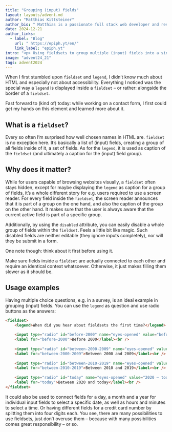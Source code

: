 ```yaml
---
title: "Grouping (input) fields"
layout: layouts/advent.md
author: "Matthias Kittsteiner"
author_bio: " Matthias is a passionate full stack web developer and responsible for the technical aspects on more than 1.000 websites, including performance, reliability, accessibility and functionality. That’s why he is very interested in many things around the web, and has a big focus on building inclusive web applications and websites."
date: 2024-12-21
author_links:
  - label: "Blog"
    url: " https://epiph.yt/en/"
    link_label: "epiph.yt"
intro: "<p> Using fieldsets to group multiple (input) fields into a single one can be an ideal way to provide context to otherwise lonely fields inside a form, enhancing the accessibility of using them.</p>"
image: "advent24_21"
tags: advent2024
---
```

<!-- MM: Thanks for the post. I like it but it lacks 2 things:
1. What's the actual outcome for screen reader users in detail? What does the software announce and when? Only when I enter the group or with every option? If with every option, how and when?
2. When exactly mustn't I use them and why.
-->

When I first stumbled upon `fieldset` and `legend`, I didn’t know much about HTML and especially not about accessibility. Everything I noticed was the special way a `legend` is displayed inside a `fieldset` – or rather: alongside the border of a `fieldset`. 
<!-- MM: If you want to, we could display a simple fieldset example here so that everyone knows what you're talking about.
edit: Or even better, put it in the What is a `fieldset` section. -->
Fast forward to (kind of) today: while working on a contact form, I first could get my hands on this element and learned more about it.

## What is a `fieldset`?

Every so often I’m surprised how well chosen names in HTML are. `fieldset` is no exception here. It’s basically a list of (input) fields, creating a group of all fields inside of it, a set of fields. As for the `legend`, it is used as caption of the `fieldset` (and ultimately a caption for the (input) field group).
<!-- MM: Why (input) in parentheses? What are the other fields? Is the a better term to describe all of them? Like "form elements" maybe? -->
<!-- MM: The fieldset is the group!? -->

## Why does it matter?

While for users capable of browsing websites visually, a `fieldset` often stays hidden, except for maybe displaying the `legend` as caption for a group of fields, it’s a whole different story for e.g. users required to use a screen reader. For every field inside the `fieldset`, the screen reader announces that it is part of a group on the one hand, and also the caption of the group on the other hand. It makes sure that the user is always aware that the current active field is part of a specific group.
<!-- MM: There are also non-blind scren reader users. -->
<!-- MM: How's the fieldset hidden? It's super prominent. The border, padding, placement, etc. of the legend. I'd rephrase this and highlight both benefits, the visual and semantic grouping. -->
<!-- MM: Please don't use the on one hand on the other hand phrasing. It makes it sound like the arguments are in opposition. -->
Additionally, by using the `disabled` attribute, you can easily disable a whole group of fields within the `fieldset`. Feels a little bit like magic. Such disabled fields are neither editable (they ignore inputs completely), nor will they be submit in a form.
<!-- MM: Just checking: Have you tested this with different screen reader/browser pairings? -->
One note though: think about it first before using it. 
<!-- MM: I mean, yeah, that's generally a good advice. ;) -->
Make sure fields inside a `fieldset` are actually connected to each other and require an identical context whatsoever. Otherwise, it just makes filling them slower as it should be.
<!-- MM: Would you recommend to always put first and last name in a group? They are connected to each other. -->
<!-- MM: What does a field qualify to "require an identical context"? -->
<!-- MM: Is slower really the right term you want to use here? Please explain how fieldsets make it _slower_- -->
<!-- SS: I feel the cautionary note can also be added in the next section, after the Usage example, along with an example of a situation where a fieldset might not be as helpful. -->
## Usage examples

Having multiple choice questions, e.g. in a survey, is an ideal example in grouping (input) fields. You can use the `legend` as question and use radio buttons as the answers:

```html
<fieldset>
	<legend>When did you hear about fieldsets the first time?</legend>
	
	<input type="radio" id="before-2000" name="eyes-opened" value="before 2000" />
	<label for="before-2000">Before 2000</label><br />
	
	<input type="radio" id="between-2000-2009" name="eyes-opened" value="2000 – 2009" />
	<label for="between-2000-2009">Between 2000 and 2009</label><br />
	
	<input type="radio" id="between-2010-2019" name="eyes-opened" value="2010 – 2019" />
	<label for="between-2010-2019">Between 2010 and 2019</label><br />
	
	<input type="radio" id="today" name="eyes-opened" value="2020 – today" />
	<label for="today">Between 2020 and today</label><br />
</fieldset>
```     

It could also be used to connect fields for a day, a month and a year for individual input fields to select a specific date, as well as hours and minutes to select a time. Or having different fields for a credit card number by splitting them into four digits each. You see, there are many possibilities to use fieldsets, just don’t overuse them – because with many possibilities comes great responsibility – or so.
<!-- MM: How do I know if I'm overusing? -->
<!-- SS: I feel some example of when you feel a fieldset should not be used or is overused might be good. Also, explaining why you think so. -->
